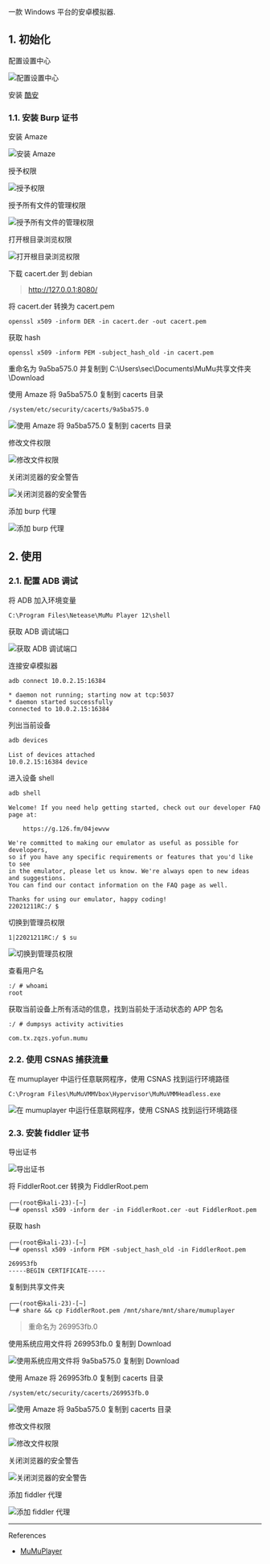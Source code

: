 一款 Windows 平台的安卓模拟器.

## 1. 初始化

配置设置中心

![配置设置中心](./../../../image/MuMuPlayer/%E9%85%8D%E7%BD%AE%E8%AE%BE%E7%BD%AE%E4%B8%AD%E5%BF%83.png)

安装 [酷安](https://www.coolapk.com/)

### 1.1. 安装 Burp 证书

安装 Amaze

![安装 Amaze](./../../../image/MuMuPlayer/%E5%AE%89%E8%A3%85%20Amaze.png)

授予权限

![授予权限](./../../../image/MuMuPlayer/%E6%8E%88%E4%BA%88%E6%9D%83%E9%99%90.png)

授予所有文件的管理权限

![授予所有文件的管理权限](./../../../image/MuMuPlayer/%E6%8E%88%E4%BA%88%E6%89%80%E6%9C%89%E6%96%87%E4%BB%B6%E7%9A%84%E7%AE%A1%E7%90%86%E6%9D%83%E9%99%90.png)

打开根目录浏览权限

![打开根目录浏览权限](./../../../image/MuMuPlayer/%E6%89%93%E5%BC%80%E6%A0%B9%E7%9B%AE%E5%BD%95%E6%B5%8F%E8%A7%88%E6%9D%83%E9%99%90.png)

下载 cacert.der 到 debian

> http://127.0.0.1:8080/

将 cacert.der 转换为 cacert.pem

```
openssl x509 -inform DER -in cacert.der -out cacert.pem
```

获取 hash

```
openssl x509 -inform PEM -subject_hash_old -in cacert.pem
```

重命名为 9a5ba575.0 并复制到 C:\Users\sec\Documents\MuMu共享文件夹\Download

使用 Amaze 将 9a5ba575.0 复制到 cacerts 目录

```
/system/etc/security/cacerts/9a5ba575.0
```

![使用 Amaze 将 9a5ba575.0 复制到 cacerts 目录](./../../../image/MuMuPlayer/%E4%BD%BF%E7%94%A8%20Amaze%20%E5%B0%86%209a5ba575.0%20%E5%A4%8D%E5%88%B6%E5%88%B0%20cacerts%20%E7%9B%AE%E5%BD%95.png)

修改文件权限

![修改文件权限](./../../../image/MuMuPlayer/%E4%BF%AE%E6%94%B9%E6%96%87%E4%BB%B6%E6%9D%83%E9%99%90.png)

关闭浏览器的安全警告

![关闭浏览器的安全警告](./../../../image/MuMuPlayer/%E5%85%B3%E9%97%AD%E6%B5%8F%E8%A7%88%E5%99%A8%E7%9A%84%E5%AE%89%E5%85%A8%E8%AD%A6%E5%91%8A.png)

添加 burp 代理

![添加 burp 代理](./../../../image/MuMuPlayer/%E6%B7%BB%E5%8A%A0%20burp%20%E4%BB%A3%E7%90%86.png)

## 2. 使用

### 2.1. 配置 ADB 调试

将 ADB 加入环境变量

```
C:\Program Files\Netease\MuMu Player 12\shell
```

获取 ADB 调试端口

![获取 ADB 调试端口](./../../../image/MuMuPlayer/%E8%8E%B7%E5%8F%96%20ADB%20%E8%B0%83%E8%AF%95%E7%AB%AF%E5%8F%A3.png)

连接安卓模拟器

```
adb connect 10.0.2.15:16384
```

```
* daemon not running; starting now at tcp:5037
* daemon started successfully
connected to 10.0.2.15:16384
```

列出当前设备

```powershell
adb devices
```

```
List of devices attached
10.0.2.15:16384 device
```

进入设备 shell

```powershell
adb shell
```

```
Welcome! If you need help getting started, check out our developer FAQ page at:

    https://g.126.fm/04jewvw

We're committed to making our emulator as useful as possible for developers,
so if you have any specific requirements or features that you'd like to see
in the emulator, please let us know. We're always open to new ideas and suggestions.
You can find our contact information on the FAQ page as well.

Thanks for using our emulator, happy coding!
22021211RC:/ $
```

切换到管理员权限

```shell
1|22021211RC:/ $ su
```

![切换到管理员权限](./../../../image/MuMuPlayer/%E5%88%87%E6%8D%A2%E5%88%B0%E7%AE%A1%E7%90%86%E5%91%98%E6%9D%83%E9%99%90.png)

查看用户名

```shell
:/ # whoami
root
```

获取当前设备上所有活动的信息，找到当前处于活动状态的  APP 包名

```shell
:/ # dumpsys activity activities
```

```
com.tx.zqzs.yofun.mumu
```

### 2.2. 使用 CSNAS 捕获流量

在 mumuplayer 中运行任意联网程序，使用 CSNAS 找到运行环境路径

```
C:\Program Files\MuMuVMMVbox\Hypervisor\MuMuVMMHeadless.exe
```

![在 mumuplayer 中运行任意联网程序，使用 CSNAS 找到运行环境路径](./../../../image/MuMuPlayer/%E5%9C%A8%20mumuplayer%20%E4%B8%AD%E8%BF%90%E8%A1%8C%E4%BB%BB%E6%84%8F%E8%81%94%E7%BD%91%E7%A8%8B%E5%BA%8F%EF%BC%8C%E4%BD%BF%E7%94%A8%20CSNAS%20%E6%89%BE%E5%88%B0%E8%BF%90%E8%A1%8C%E7%8E%AF%E5%A2%83%E8%B7%AF%E5%BE%84.png)

### 2.3. 安装 fiddler 证书

导出证书

![导出证书](./../../../image/MuMuPlayer/%E5%AF%BC%E5%87%BA%E8%AF%81%E4%B9%A6.png)

将 FiddlerRoot.cer 转换为 FiddlerRoot.pem

```shell
┌──(root㉿kali-23)-[~]
└─# openssl x509 -inform der -in FiddlerRoot.cer -out FiddlerRoot.pem
```

获取 hash

```shell
┌──(root㉿kali-23)-[~]
└─# openssl x509 -inform PEM -subject_hash_old -in FiddlerRoot.pem
```

```
269953fb
-----BEGIN CERTIFICATE-----
```

复制到共享文件夹

```shell
┌──(root㉿kali-23)-[~]
└─# share && cp FiddlerRoot.pem /mnt/share/mnt/share/mumuplayer
```

> 重命名为 269953fb.0

使用系统应用文件将 269953fb.0 复制到 Download

![使用系统应用文件将 9a5ba575.0 复制到 Download](./../../../image/MuMuPlayer/%E4%BD%BF%E7%94%A8%E7%B3%BB%E7%BB%9F%E5%BA%94%E7%94%A8%E6%96%87%E4%BB%B6%E5%B0%86%209a5ba575.0%20%E5%A4%8D%E5%88%B6%E5%88%B0%20Download.png)

使用 Amaze 将 269953fb.0 复制到 cacerts 目录

```
/system/etc/security/cacerts/269953fb.0
```

![使用 Amaze 将 9a5ba575.0 复制到 cacerts 目录](./../../../image/MuMuPlayer/%E4%BD%BF%E7%94%A8%20Amaze%20%E5%B0%86%209a5ba575.0%20%E5%A4%8D%E5%88%B6%E5%88%B0%20cacerts%20%E7%9B%AE%E5%BD%95.png)

修改文件权限

![修改文件权限](./../../../image/MuMuPlayer/%E4%BF%AE%E6%94%B9%E6%96%87%E4%BB%B6%E6%9D%83%E9%99%90.png)

关闭浏览器的安全警告

![关闭浏览器的安全警告](./../../../image/MuMuPlayer/%E5%85%B3%E9%97%AD%E6%B5%8F%E8%A7%88%E5%99%A8%E7%9A%84%E5%AE%89%E5%85%A8%E8%AD%A6%E5%91%8A.png)

添加 fiddler 代理

![添加 fiddler 代理](./../../../image/MuMuPlayer/%E6%B7%BB%E5%8A%A0%20fiddler%20%E4%BB%A3%E7%90%86.png)

---

References

- [MuMuPlayer](https://mumu.163.com/)
